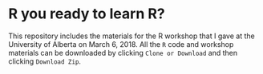 # R you ready to learn R?

This repository includes the materials for the R workshop that I gave at the University of Alberta on March 6, 2018. All the `R` code and workshop materials can be downloaded by clicking `Clone or Download` and then clicking `Download Zip`.
